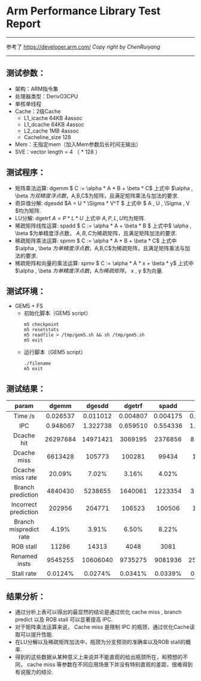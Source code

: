 # Arm Performance Library Test Report
---
参考了 https://developer.arm.com/ 
*Copy right by ChenRuiyang*

---

## 测试参数：
+   架构：ARM指令集
+   处理器类型：DerivO3CPU
+   单核单线程
+   Cache：2级Cache
    +   L1_icache 64KB 4assoc
    +   L1_dcache 64KB 4assoc
    +   L2_cache 1MB 4assoc
    +   Cacheline_size 128
+   Mem：无指定mem（加入Mem参数后长时间无输出）
+   SVE：vector length = 4 （ * 128 ）

## 测试程序：
+   矩阵乘法运算:   dgemm
    $ C := \alpha * A * B + \beta * C$
    上式中 $\alpha , \beta $为双精度浮点数，$A,B,C$为矩阵，且满足矩阵乘法与加法的要求.
+   奇异值分解: dgesdd
    $A = U * \Sigma * V^T $
    上式中 $ A , U , \Sigma , V $均为矩阵.
+   LU分解: dgetrf
    $A = P * L * U$
    上式中 $A , P , L , U$均为矩阵.
+   稀疏矩阵线性运算:   spadd
    $ C := \alpha * A + \beta * B $
    上式中$ \alpha , \beta $为单精度浮点数， $A , B , C$为稀疏矩阵，且满足矩阵加法的要求.
+   稀疏矩阵乘法运算:   spmm
    $ C := \alpha * A * B + \beta * C$
    上式中 $\alpha , \beta $为单精度浮点数，$A,B,C$为稀疏矩阵，且满足矩阵乘法与加法的要求.
+   稀疏矩阵和向量的乘法运算:   spmv
    $ C := \alpha * A * x + \beta * y$
    上式中 $\alpha , \beta $为单精度浮点数，$A$为稀疏矩阵，$ x , y $为向量.

## 测试环境：
+   GEM5 + FS
    +   初始化脚本（GEM5 script）
        ```
        m5 checkpoint
        m5 resetstats
        m5 readfile > /tmp/gem5.sh && sh /tmp/gem5.sh
        m5 exit
        ```
    +   运行脚本（GEM5 script）
        ```
        ./filename
        m5 exit
        ```

## 测试结果：
| param | dgemm | dgesdd | dgetrf | spadd | spmm | smpv |
|:----:|:----:|:----:|:----:|:----:|:----:|:----:|
|Time /s |0.026537|0.011012|0.004807|0.004175|0.006348|0.005961|
|IPC|0.948067|1.322738|0.659510|0.554336|1.080294|1.283651|
|Dcache hit|26297684|14971421|3069195|2376856|8161132|7587199|
|Dcache miss|6613428|105773|100281|99434|101700|99455|
|Dcache miss rate|20.09%|7.02%|3.16%|4.02%|1.23%|1.29%|
|Branch prediction|4840430|5238655|1640061|1223354|3236808|3074956|
|Incorrect prediction|202956|204771|106523|100506|146004|102016|
|Branch mispredict rate|4.19%|3.91%|6.50%|8.22%|4.51%|3.22%|
|ROB stall|11286|14313|4048|3081|2183|2557|
|Renamed insts|9545255|10606040|9735275|9081936|25965997|9531122|
|Stall rate|0.0124%|0.0274%|0.0341%|0.0339%|0.0084%|0.0095%|

## 结果分析：
+   通过分析上表可以得出的最显然的结论是通过优化 cache miss , branch predict 以及 ROB stall 可以显著提高 IPC.
+   对于矩阵乘法运算来说， Cache miss 是限制 IPC 的瓶颈，通过优化Cache读取可以提升性能.
+   在LU分解以及稀疏矩阵加法中，瓶颈为分支预测的准确率以及ROB stall的概率.
+   得到的这些数据从某种意义上来说并不能直观的给出瓶颈所在，和预想的不同， cache miss 等参数在不同应用场景下并没有特别直观的差距，很难得到有说服力的结论. 